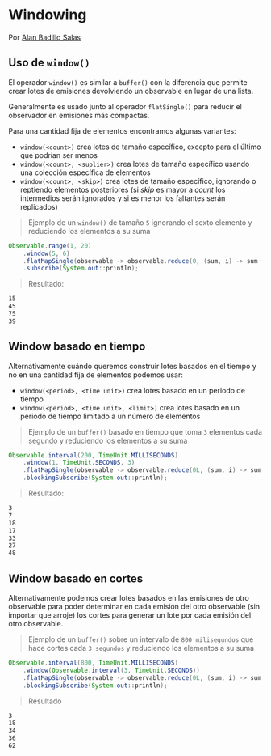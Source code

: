 # Windowing

Por [Alan Badillo Salas](https://www.nomadacode.com)

## Uso de `window()`

El operador `window()` es similar a `buffer()` con la diferencia que permite crear lotes de emisiones devolviendo un observable en lugar de una lista.

Generalmente es usado junto al operador `flatSingle()` para reducir el observador en emisiones más compactas.

Para una cantidad fija de elementos encontramos algunas variantes:

* `window(<count>)` crea lotes de tamaño específico, excepto para el último que podrían ser menos
* `window(<count>, <suplier>)` crea lotes de tamaño específico usando una colección específica de elementos
* `window(<count>, <skip>)` crea lotes de tamaño específico, ignorando o reptiendo elementos posteriores (si *skip* es mayor a *count* los intermedios serán ignorados y si es menor los faltantes serán replicados)

> Ejemplo de un `window()` de tamaño `5` ignorando el sexto elemento y reduciendo los elementos a su suma

```java
Observable.range(1, 20)
    .window(5, 6)
    .flatMapSingle(observable -> observable.reduce(0, (sum, i) -> sum + i))
    .subscribe(System.out::println);
```

> Resultado:

```bash
15
45
75
39
```

## Window basado en tiempo

Alternativamente cuándo queremos construir lotes basados en el tiempo y no en una cantidad fija de elementos podemos usar:

* `window(<period>, <time unit>)` crea lotes basado en un periodo de tiempo
* `window(<period>, <time unit>, <limit>)` crea lotes basado en un periodo de tiempo limitado a un número de elementos

> Ejemplo de un `buffer()` basado en tiempo que toma `3` elementos cada segundo y reduciendo los elementos a su suma

```java
Observable.interval(200, TimeUnit.MILLISECONDS)
    .window(1, TimeUnit.SECONDS, 3)
    .flatMapSingle(observable -> observable.reduce(0L, (sum, i) -> sum + i))
    .blockingSubscribe(System.out::println);
```

> Resultado:

```bash
3
7
18
17
33
27
48
```

## Window basado en cortes

Alternativamente podemos crear lotes basados en las emisiones de otro observable para poder determinar en cada emisión del otro observable (sin importar que arroje) los cortes para generar un lote por cada emisión del otro observable.

> Ejemplo de un `buffer()` sobre un intervalo de `800 milisegundos` que hace cortes cada `3 segundos` y reduciendo los elementos a su suma

```java
Observable.interval(800, TimeUnit.MILLISECONDS)
    .window(Observable.interval(3, TimeUnit.SECONDS))
    .flatMapSingle(observable -> observable.reduce(0L, (sum, i) -> sum + i))
    .blockingSubscribe(System.out::println);
```

> Resultado

```txt
3
18
34
36
62
```